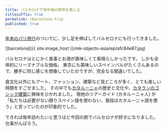 ```yaml
---
title: バルセロナで地中海の息吹を感じる
titlesuffix: true
permalink: /barcelona-trip
published: true
---
```


[年末のパリ旅行](/french-oysters)のついでに、少し足を伸ばしてバルセロナにも行ってきました。

![barcelona]({{ site.image_host }}/mk-objects-asia/ep/afc84e87.jpg)

バルセロナはとにかく食事とお酒が美味しくて素晴らしかったです。
しかも全体的にリーズナブルな価格。
東京にも美味しいスペインバルがたくさんあるので、勝手に同じ感じを想像していたのですが、完全なる間違いでした。

食文化以外にもアート、ファッション、建築など見どころが多く、とても楽しい時間をすごせました。
その中でも[カタルーニャ](https://ja.wikipedia.org/wiki/%E3%82%AB%E3%82%BF%E3%83%AB%E3%83%BC%E3%83%8B%E3%83%A3%E5%B7%9E)の歴史と文化や、[カタランのゴシック建築](https://en.wikipedia.org/wiki/Catalan_Gothic)に興味をひかれました。
現地のツアーガイド (カタルーニャ人) が「私たちは必要がない限りスペイン語を使わない、普段はカタルーニャ語を使う」と言っていたのが印象的でした。

できれば毎年訪れたいと思うほど今回の旅でバルセロナが好きになりました。
仕事がんばろう。
